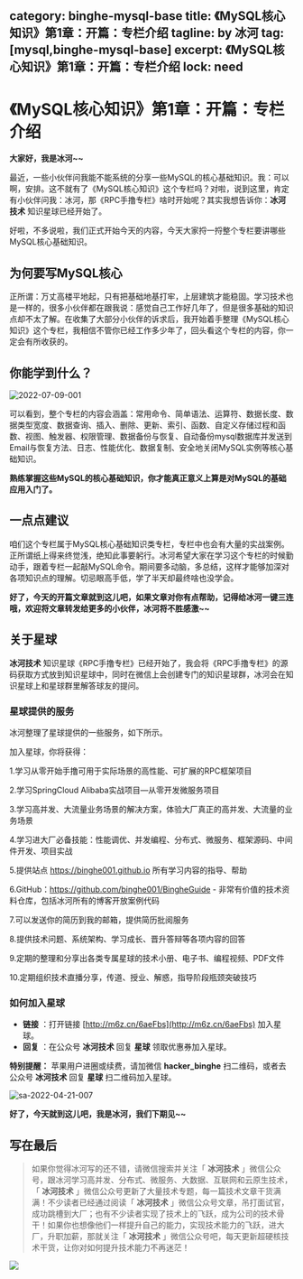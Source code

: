 category: binghe-mysql-base
title: 《MySQL核心知识》第1章：开篇：专栏介绍
tagline: by 冰河
tag: [mysql,binghe-mysql-base]
excerpt: 《MySQL核心知识》第1章：开篇：专栏介绍
lock: need
---

# 《MySQL核心知识》第1章：开篇：专栏介绍

**大家好，我是冰河~~**

最近，一些小伙伴问我能不能系统的分享一些MySQL的核心基础知识。我：可以啊，安排。这不就有了《MySQL核心知识》这个专栏吗？对啦，说到这里，肯定有小伙伴问我：冰河，那《RPC手撸专栏》啥时开始呢？其实我想告诉你：**冰河技术** 知识星球已经开始了。

好啦，不多说啦，我们正式开始今天的内容，今天大家捋一捋整个专栏要讲哪些MySQL核心基础知识。

## 为何要写MySQL核心

正所谓：万丈高楼平地起，只有把基础地基打牢，上层建筑才能稳固。学习技术也是一样的，很多小伙伴都在跟我说：感觉自己工作好几年了，但是很多基础的知识点却不太了解。在收集了大部分小伙伴的诉求后，我开始着手整理《MySQL核心知识》这个专栏，我相信不管你已经工作多少年了，回头看这个专栏的内容，你一定会有所收获的。

## 你能学到什么？

![2022-07-09-001](https://binghe001.github.io/assets/images/core/mysql/base/2022-07-09-001.png)

可以看到，整个专栏的内容会涵盖：常用命令、简单语法、运算符、数据长度、数据类型宽度、数据查询、插入、删除、更新、索引、函数、自定义存储过程和函数、视图、触发器、权限管理、数据备份与恢复、自动备份mysql数据库并发送到Email与恢复方法、日志、性能优化、数据复制、安全地关闭MySQL实例等核心基础知识。

**熟练掌握这些MySQL的核心基础知识，你才能真正意义上算是对MySQL的基础应用入门了。**

## 一点点建议

咱们这个专栏属于MySQL核心基础知识类专栏，专栏中也会有大量的实战案例。正所谓纸上得来终觉浅，绝知此事要躬行。冰河希望大家在学习这个专栏的时候勤动手，跟着专栏一起敲MySQL命令。期间要多动脑，多总结，这样才能够加深对各项知识点的理解。切忌眼高手低，学了半天却最终啥也没学会。

**好了，今天的开篇文章就到这儿吧，如果文章对你有点帮助，记得给冰河一键三连哦，欢迎将文章转发给更多的小伙伴，冰河将不胜感激~~**

## 关于星球

**冰河技术** 知识星球《RPC手撸专栏》已经开始了，我会将《RPC手撸专栏》的源码获取方式放到知识星球中，同时在微信上会创建专门的知识星球群，冰河会在知识星球上和星球群里解答球友的提问。

### 星球提供的服务

冰河整理了星球提供的一些服务，如下所示。

加入星球，你将获得： 

1.学习从零开始手撸可用于实际场景的高性能、可扩展的RPC框架项目

2.学习SpringCloud Alibaba实战项目—从零开发微服务项目 

3.学习高并发、大流量业务场景的解决方案，体验大厂真正的高并发、大流量的业务场景 

4.学习进大厂必备技能：性能调优、并发编程、分布式、微服务、框架源码、中间件开发、项目实战 

5.提供站点 https://binghe001.github.io 所有学习内容的指导、帮助 

6.GitHub：https://github.com/binghe001/BingheGuide - 非常有价值的技术资料仓库，包括冰河所有的博客开放案例代码 

7.可以发送你的简历到我的邮箱，提供简历批阅服务 

8.提供技术问题、系统架构、学习成长、晋升答辩等各项内容的回答 

9.定期的整理和分享出各类专属星球的技术小册、电子书、编程视频、PDF文件 

10.定期组织技术直播分享，传道、授业、解惑，指导阶段瓶颈突破技巧

### 如何加入星球

* **链接** ：打开链接 [http://m6z.cn/6aeFbs](http://m6z.cn/6aeFbs) 加入星球。
* **回复** ：在公众号 **冰河技术** 回复 **星球** 领取优惠券加入星球。

**特别提醒：** 苹果用户进圈或续费，请加微信 **hacker_binghe** 扫二维码，或者去公众号 **冰河技术** 回复 **星球** 扫二维码加入星球。

![sa-2022-04-21-007](https://binghe001.github.io/assets/images/microservices/springcloudalibaba/sa-2022-04-28-008.png)

**好了，今天就到这儿吧，我是冰河，我们下期见~~**

## 写在最后

> 如果你觉得冰河写的还不错，请微信搜索并关注「 **冰河技术** 」微信公众号，跟冰河学习高并发、分布式、微服务、大数据、互联网和云原生技术，「 **冰河技术** 」微信公众号更新了大量技术专题，每一篇技术文章干货满满！不少读者已经通过阅读「 **冰河技术** 」微信公众号文章，吊打面试官，成功跳槽到大厂；也有不少读者实现了技术上的飞跃，成为公司的技术骨干！如果你也想像他们一样提升自己的能力，实现技术能力的飞跃，进大厂，升职加薪，那就关注「 **冰河技术** 」微信公众号吧，每天更新超硬核技术干货，让你对如何提升技术能力不再迷茫！


![](https://img-blog.csdnimg.cn/20200906013715889.png)